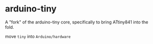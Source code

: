 arduino-tiny
============

A "fork" of the arduino-tiny core, specifically to bring ATtiny841 into the fold.

move ```tiny``` into ```Arduino/hardware```
